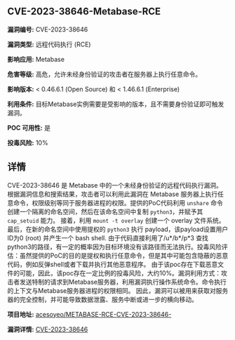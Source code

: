 ## CVE-2023-38646-Metabase-RCE

**漏洞编号:** CVE-2023-38646

**漏洞类型:** 远程代码执行 (RCE)

**影响应用:** Metabase

**危害等级:** 高危，允许未经身份验证的攻击者在服务器上执行任意命令。

**影响版本:** < 0.46.6.1 (Open Source) 和 < 1.46.6.1 (Enterprise)

**利用条件:** 目标Metabase实例需要是受影响的版本，且不需要身份验证即可触发漏洞。

**POC 可用性:** 是

**投毒风险:** 10%

## 详情

CVE-2023-38646 是 Metabase 中的一个未经身份验证的远程代码执行漏洞。根据漏洞信息和搜索结果，攻击者可以利用此漏洞在 Metabase 服务器上执行任意命令，权限级别等同于服务器进程的权限。提供的PoC代码利用 `unshare` 命令创建一个隔离的命名空间，然后在该命名空间中复制 `python3`，并赋予其 `cap_setuid` 能力。 接着，利用 `mount -t overlay` 创建一个 overlay 文件系统。最后，在新的命名空间中使用提权的 `python3` 执行 payload，该payload设置用户ID为0 (root) 并产生一个 bash shell. 由于代码直接利用了/u*/b*/p*3 查找python3的路径，有一定的概率因为目标环境没有该路径而无法执行。投毒风险评估：虽然提供的PoC的目的是提权和执行任意命令，但是其中可能包含隐蔽的恶意代码，例如反弹shell或者下载并执行其他恶意程序。 由于该poc存在下载恶意文件的可能，因此，该poc存在一定比例的投毒风险，大约10%。漏洞利用方式：攻击者发送特制的请求到Metabase服务器，利用漏洞执行操作系统命令。命令执行的上下文与Metabase服务器进程的权限相同。 因此，漏洞可以被用来获取对服务器的完全控制，并可能导致数据泄露、服务中断或进一步的横向移动。

**项目地址:** [acesoyeo/METABASE-RCE-CVE-2023-38646-](https://github.com/acesoyeo/METABASE-RCE-CVE-2023-38646-)

**漏洞详情:** [CVE-2023-38646](https://nvd.nist.gov/vuln/detail/CVE-2023-38646)